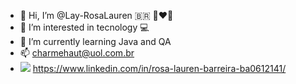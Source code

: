 - 👋 Hi, I’m @Lay-RosaLauren 🇧🇷 💋❤️🌹
- 👀 I’m interested in tecnology 💻
- 🌱 I’m currently learning Java and QA
- 📫 charmehaut@uol.com.br
- <img src="https://img.icons8.com/ios-glyphs/30/4a90e2/linkedin.png"/> https://www.linkedin.com/in/rosa-lauren-barreira-ba0612141/

<!---
Lay-RosaLauren/Lay-RosaLauren is a ✨ special ✨ repository because its `README.md` (this file) appears on your GitHub profile.
You can click the Preview link to take a look at your changes.
--->
